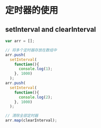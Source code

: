 # 定时器的使用
## setInterval and clearInterval
```javascript
var arr = [];

// 将多个定时器存放在数组中
arr.push(
  setInterval(
    function(){
      console.log(1);
    }, 1000)
  );
arr.push(
  setInterval(
    function(){
      console.log(2);
    }, 1000)
  );

// 清除全部定时器
arr.map(clearInterval);
```
